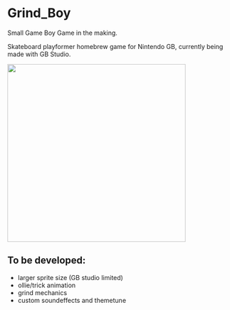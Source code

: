 # Grind_Boy
Small Game Boy Game in the making.

Skateboard playformer homebrew game for Nintendo GB, currently being made with GB Studio.

<p float="left">
  <img src="assets/git/preview.gif" width="400" />
</p>


## To be developed:

 - larger sprite size (GB studio limited)
 - ollie/trick animation
 - grind mechanics
 - custom soundeffects and themetune